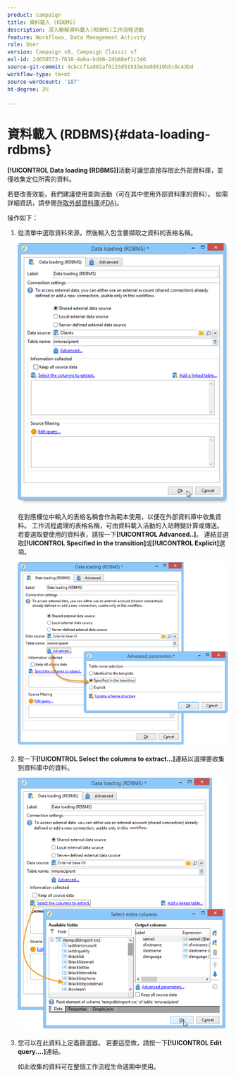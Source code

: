 ```yaml
---
product: campaign
title: 資料載入 (RDBMS)
description: 深入瞭解資料載入(RDBMS)工作流程活動
feature: Workflows, Data Management Activity
role: User
version: Campaign v8, Campaign Classic v7
exl-id: 2d650573-f630-4aba-bd40-2db88ef1c346
source-git-commit: 4cbccf1ad02af9133d51933e3e0d010b5c8c43bd
workflow-type: tm+mt
source-wordcount: '187'
ht-degree: 3%

---
```


# 資料載入 (RDBMS){#data-loading-rdbms}



**[!UICONTROL Data loading (RDBMS)]**&#x200B;活動可讓您直接存取此外部資料庫，並僅收集定位所需的資料。

若要改善效能，我們建議使用查詢活動（可在其中使用外部資料庫的資料）。 如需詳細資訊，請參閱[存取外部資料庫(FDA)](accessing-an-external-database-fda.md)。

操作如下：

1. 從清單中選取資料來源，然後輸入包含要擷取之資料的表格名稱。

   ![](assets/s_advuser_wf_sgbd_sample_1.png)

   在對應欄位中輸入的表格名稱會作為範本使用，以便在外部資料庫中收集資料。 工作流程處理的表格名稱，可由資料載入活動的入站轉變計算或傳送。 若要選取要使用的資料表，請按一下&#x200B;**[!UICONTROL Advanced..]**。 連結並選取&#x200B;**[!UICONTROL Specified in the transition]**&#x200B;或&#x200B;**[!UICONTROL Explicit]**&#x200B;選項。

   ![](assets/s_advuser_wf_sgbd_sample_5.png)

1. 按一下&#x200B;**[!UICONTROL Select the columns to extract...]**&#x200B;連結以選擇要收集到資料庫中的資料。

   ![](assets/s_advuser_wf_sgbd_sample_2.png)

1. 您可以在此資料上定義篩選器。 若要這麼做，請按一下&#x200B;**[!UICONTROL Edit query....]**&#x200B;連結。

   如此收集的資料可在整個工作流程生命週期中使用。
